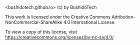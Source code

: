 <bushidotech.github.io> (c) by BushidoTech

This work is licensed under the Creative Commons Attribution-NonCommercial-ShareAlike 4.0 International License.

To view a copy of this license, visit https://creativecommons.org/licenses/by-nc-sa/4.0/
